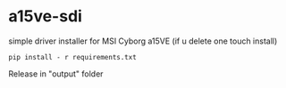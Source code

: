 # a15ve-sdi
simple driver installer for MSI Cyborg a15VE (if u delete one touch install)
```
pip install - r requirements.txt
```
Release in "output" folder